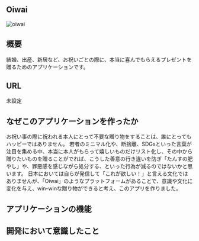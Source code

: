 
## Oiwai
![oiwai](https://user-images.githubusercontent.com/72489337/100177877-3af73e80-2f16-11eb-97c8-d66c8dc350f3.png)

## 概要
結婚、出産、新居など、お祝いごとの際に、本当に喜んでもらえるプレゼントを贈るためのアプリケーションです。

## URL
未設定

## なぜこのアプリケーションを作ったか
お祝い事の際に祝われる本人にとって不要な贈り物をすることは、誰にとってもハッピーではありません。
若者のミニマル化や、断捨離、SDGsといった言葉が注目を集める中、本当に本人がもらって嬉しいものだけリスト化し、その中から贈りたいものを贈ることがでれば、こうした善意の行き違いを防ぎ「たんすの肥やし」や、罪悪感を感じながら処分する、といった行為が減るのではないかと思います。
日本においては自らが発信して「これが欲しい！」と言える文化ではありませんが、「Oiwai」のようなプラットフォームがあることで、意識や文化に変化を与え、win-winな贈り物ができると考え、このアプリを作りました。

## アプリケーションの機能


## 開発において意識したこと
